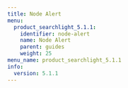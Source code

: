 ```yaml
---
title: Node Alert
menu:
  product_searchlight_5.1.1:
    identifier: node-alert
    name: Node Alert
    parent: guides
    weight: 25
menu_name: product_searchlight_5.1.1
info:
  version: 5.1.1
---
```


